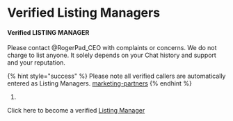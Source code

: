 # Verified Listing Managers

#### Verified LISTING MANAGER&#x20;

Please contact @RogerPad\_CEO with complaints or concerns.  We do not charge to list anyone.  It solely depends on your Chat history and support and your reputation.

{% hint style="success" %}
Please note all verified callers are automatically entered as Listing Managers.  [marketing-partners](../marketing-partners/ "mention")
{% endhint %}

1.

Click here to become a verified [Listing Manager](./)

